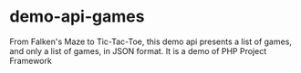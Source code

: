 # demo-api-games
From Falken's Maze to Tic-Tac-Toe, this demo api presents a list of games, and only a list of games, in JSON format. It is a demo of PHP Project Framework
